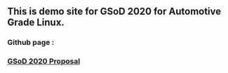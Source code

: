 ## This is demo site for GSoD 2020 for Automotive Grade Linux.

### Github page : 

### [GSoD 2020 Proposal](https://growupboron.github.io/blog/the-linux-foundation-gsod-2020-proposal/)
